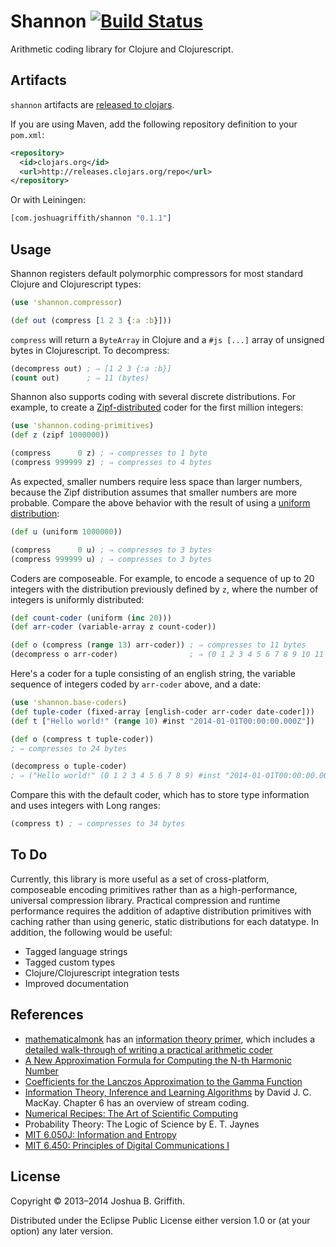 # Shannon [![Build Status](https://travis-ci.org/hadronzoo/shannon.svg?branch=master)](https://travis-ci.org/hadronzoo/shannon)

Arithmetic coding library for Clojure and Clojurescript.

## Artifacts

`shannon` artifacts are
[released to clojars](https://clojars.org/com.joshuagriffith/shannon).

If you are using Maven, add the following repository definition to
your `pom.xml`:

```xml
<repository>
  <id>clojars.org</id>
  <url>http://releases.clojars.org/repo</url>
</repository>
```

Or with Leiningen:

```clj
[com.joshuagriffith/shannon "0.1.1"]
```

## Usage

Shannon registers default polymorphic compressors for most standard
Clojure and Clojurescript types:

```clj
(use 'shannon.compressor)

(def out (compress [1 2 3 {:a :b}]))
```

`compress` will return a `ByteArray` in Clojure and a `#js [...]`
array of unsigned bytes in Clojurescript. To decompress:

```clj
(decompress out) ; ⇒ [1 2 3 {:a :b}]
(count out)      ; ⇒ 11 (bytes)
```

Shannon also supports coding with several discrete distributions. For
example, to create a
[Zipf-distributed](http://en.wikipedia.org/wiki/Zipf's_law) coder for
the first million integers:

```clj
(use 'shannon.coding-primitives)
(def z (zipf 1000000))

(compress      0 z) ; ⇒ compresses to 1 byte
(compress 999999 z) ; ⇒ compresses to 4 bytes
```

As expected, smaller numbers require less space than larger numbers,
because the Zipf distribution assumes that smaller numbers are more
probable. Compare the above behavior with the result of using a
[uniform distribution](http://en.wikipedia.org/wiki/Uniform_distribution_%28discrete%29):

```clj
(def u (uniform 1000000))

(compress      0 u) ; ⇒ compresses to 3 bytes
(compress 999999 u) ; ⇒ compresses to 3 bytes
```

Coders are composeable. For example, to encode a sequence of up to 20
integers with the distribution previously defined by `z`, where the
number of integers is uniformly distributed:

```clj
(def count-coder (uniform (inc 20)))
(def arr-coder (variable-array z count-coder))

(def o (compress (range 13) arr-coder)) ; ⇒ compresses to 11 bytes
(decompress o arr-coder)                ; ⇒ (0 1 2 3 4 5 6 7 8 9 10 11 12)
```

Here's a coder for a tuple consisting of an english string, the
variable sequence of integers coded by `arr-coder` above, and a date:

```clj
(use 'shannon.base-coders)
(def tuple-coder (fixed-array [english-coder arr-coder date-coder]))
(def t ["Hello world!" (range 10) #inst "2014-01-01T00:00:00.000Z"])

(def o (compress t tuple-coder))
; ⇒ compresses to 24 bytes

(decompress o tuple-coder)
; ⇒ ("Hello world!" (0 1 2 3 4 5 6 7 8 9) #inst "2014-01-01T00:00:00.000-00:00")
```

Compare this with the default coder, which has to store type
information and uses integers with Long ranges:

```clj
(compress t) ; ⇒ compresses to 34 bytes
```

## To Do

Currently, this library is more useful as a set of cross-platform,
composeable encoding primitives rather than as a high-performance,
universal compression library. Practical compression and runtime
performance requires the addition of adaptive distribution
primitives with caching rather than using generic, static distributions
for each datatype. In addition, the following would be useful:

- Tagged language strings
- Tagged custom types
- Clojure/Clojurescript integration tests
- Improved documentation

## References

- [mathematicalmonk](https://www.youtube.com/user/mathematicalmonk)
  has an
  [information theory primer](https://www.youtube.com/watch?v=UrefKMSEuAI&list=PLE125425EC837021F),
  which includes a
  [detailed walk-through of writing a practical arithmetic coder](https://www.youtube.com/watch?v=ouYV3rBtrTI&list=PLE125425EC837021F&index=41)
- [A New Approximation Formula for Computing the N-th Harmonic Number](http://www.seriesmathstudy.com/sms/ApproximateFormulaHarmonicNum)
- [Coefficients for the Lanczos Approximation to the Gamma Function](http://mrob.com/pub/ries/lanczos-gamma.html)
- [Information Theory, Inference and Learning Algorithms](http://www.inference.phy.cam.ac.uk/mackay/itila/book.html) by David J. C. MacKay. Chapter 6 has an overview of stream coding.
- [Numerical Recipes: The Art of Scientific Computing](http://www.nr.com/)
- Probability Theory: The Logic of Science by E. T. Jaynes
- [MIT 6.050J: Information and Entropy](http://ocw.mit.edu/courses/electrical-engineering-and-computer-science/6-050j-information-and-entropy-spring-2008/index.htm)
- [MIT 6.450: Principles of Digital Communications I](http://ocw.mit.edu/courses/electrical-engineering-and-computer-science/6-450-principles-of-digital-communications-i-fall-2006/index.htm)

## License

Copyright © 2013–2014 Joshua B. Griffith.

Distributed under the Eclipse Public License either version 1.0 or (at
your option) any later version.
